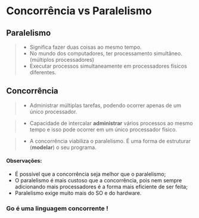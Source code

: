 # Concorrência vs Paralelismo

## Paralelismo 
> * Significa fazer duas coisas ao mesmo tempo. 
> * No mundo dos computadores, ter processamento simultâneo. (múltiplos processadores)
> * Executar processos simultaneamente em processadores físicos diferentes.

 ## Concorrência 
   > * Administrar múltiplas tarefas, podendo ocorrer apenas de um único processador.
    
 > * Capacidade de intercalar **administrar** vários processos ao mesmo tempo e isso pode ocorrer em um único processador físico.

> * A concorrência viabiliza o paralelismo. É uma forma de estruturar (**modelar**) o seu programa.

  #### Observações:
  * É possível que a concorrência seja melhor que o paralelismo;  
  * O paralelismo é mais custoso que a concorrência, pois nem sempre adicionando mais processadores é a forma mais eficiente de ser feita;
   * Paralelismo exige muito mais do SO e do hardware. 

### Go é uma linguagem concorrente !